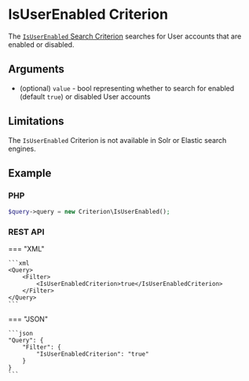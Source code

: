 # IsUserEnabled Criterion

The [`IsUserEnabled` Search Criterion](../../api/php_api/php_api_reference/classes/Ibexa-Contracts-Core-Repository-Values-Content-Query-Criterion-IsUserEnabled.html)
searches for User accounts that are enabled or disabled.

## Arguments

- (optional) `value` - bool representing whether to search for enabled (default `true`)
or disabled User accounts

## Limitations

The `IsUserEnabled` Criterion is not available in Solr or Elastic search engines.

## Example

### PHP

``` php
$query->query = new Criterion\IsUserEnabled();
```

### REST API

=== "XML"

    ```xml
    <Query>
        <Filter>
            <IsUserEnabledCriterion>true</IsUserEnabledCriterion>
        </Filter>
    </Query>
    ```

=== "JSON"

    ```json
    "Query": {
        "Filter": {
            "IsUserEnabledCriterion": "true"
        }
    }
    ```